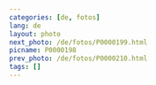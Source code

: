 ```yaml
---
categories: [de, fotos]
lang: de
layout: photo
next_photo: /de/fotos/P0000199.html
picname: P0000198
prev_photo: /de/fotos/P0000210.html
tags: []
---
```

